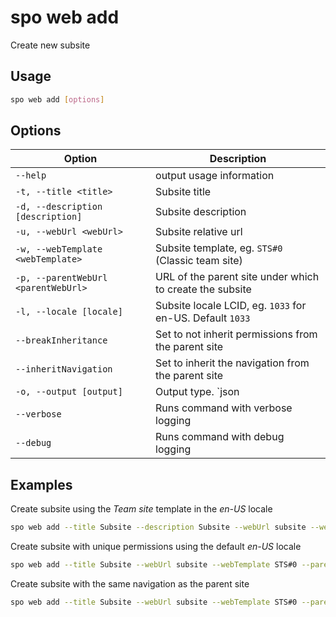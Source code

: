 # spo web add

Create new subsite

## Usage

```sh
spo web add [options]
```

## Options

Option|Description
------|-----------
`--help`|output usage information
`-t, --title <title>`|Subsite title
`-d, --description [description]`|Subsite description
`-u, --webUrl <webUrl>`|Subsite relative url
`-w, --webTemplate <webTemplate>`|Subsite template, eg. `STS#0` (Classic team site)
`-p, --parentWebUrl <parentWebUrl>`|URL of the parent site under which to create the subsite
`-l, --locale [locale]`|Subsite locale LCID, eg. `1033` for en-US. Default `1033`
`--breakInheritance`|Set to not inherit permissions from the parent site
`--inheritNavigation`|Set to inherit the navigation from the parent site
`-o, --output [output]`|Output type. `json|text`. Default `text`
`--verbose`|Runs command with verbose logging
`--debug`|Runs command with debug logging

## Examples

Create subsite using the _Team site_ template in the _en-US_ locale

```sh
spo web add --title Subsite --description Subsite --webUrl subsite --webTemplate STS#0 --parentWebUrl https://contoso.sharepoint.com --locale 1033
```

Create subsite with unique permissions using the default _en-US_ locale

```sh
spo web add --title Subsite --webUrl subsite --webTemplate STS#0 --parentWebUrl https://contoso.sharepoint.com --breakInheritance
```

Create subsite with the same navigation as the parent site

```sh
spo web add --title Subsite --webUrl subsite --webTemplate STS#0 --parentWebUrl https://contoso.sharepoint.com --inheritNavigation
```